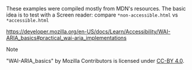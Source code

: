 These examples were compiled mostly from MDN's resources. The basic idea is to test with a Screen reader: compare `*non-accessible.html` vs `*accessible.html`

https://developer.mozilla.org/en-US/docs/Learn/Accessibility/WAI-ARIA_basics#practical_wai-aria_implementations

> [!NOTE]
> "WAI-ARIA_basics" by Mozilla Contributors is licensed under [CC-BY 4.0](https://creativecommons.org/licenses/by/4.0/).
